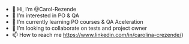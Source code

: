 - 👋 Hi, I’m @Carol-Rezende
- 👀 I’m interested in PO & QA
- 🌱 I’m currently learning PO courses & QA Aceleration
- 💞️ I’m looking to collaborate on tests and project owner
- 📫 How to reach me https://www.linkedin.com/in/carolina-crezende/)

<!---
Carol-Rezende/Carol-Rezende is a ✨ special ✨ repository because its `README.md` (this file) appears on your GitHub profile.
You can click the Preview link to take a look at your changes.
--->
